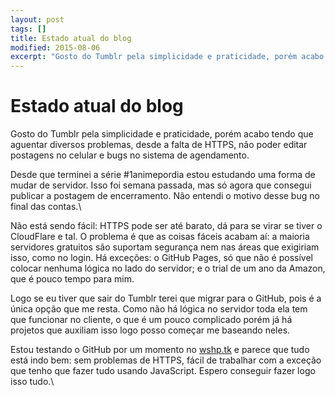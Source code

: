 ```yaml
---
layout: post
tags: []
title: Estado atual do blog
modified: 2015-08-06
excerpt: "Gosto do Tumblr pela simplicidade e praticidade, porém acabo tendo que aguentar diversos problemas, desde a falta de HTTPS, não poder editar postagens no celular e bugs no sistema de agendamento."
---
```


Estado atual do blog
====================

Gosto do Tumblr pela simplicidade e praticidade, porém acabo tendo que
aguentar diversos problemas, desde a falta de HTTPS, não poder editar
postagens no celular e bugs no sistema de agendamento.

Desde que terminei a série \#1animepordia estou estudando uma forma de
mudar de servidor. Isso foi semana passada, mas só agora que consegui
publicar a postagem de encerramento. Não entendi o motivo desse bug no
final das contas.\

Não está sendo fácil: HTTPS pode ser até barato, dá para se virar se
tiver o CloudFlare e tal. O problema é que as coisas fáceis acabam aí: a
maioria servidores gratuitos são suportam segurança nem nas áreas que
exigiriam isso, como no login. Há exceções: o GitHub Pages, só que não é
possível colocar nenhuma lógica no lado do servidor; e o trial de um ano
da Amazon, que é pouco tempo para mim.

Logo se eu tiver que sair do Tumblr terei que migrar para o GitHub, pois
é a única opção que me resta. Como não há lógica no servidor toda ela
tem que funcionar no cliente, o que é um pouco complicado porém já há
projetos que auxiliam isso logo posso começar me baseando neles.

Estou testando o GitHub por um momento no [wshp.tk](https://wshp.tk) e
parece que tudo está indo bem: sem problemas de HTTPS, fácil de
trabalhar com a exceção que tenho que fazer tudo usando JavaScript.
Espero conseguir fazer logo isso tudo.\



